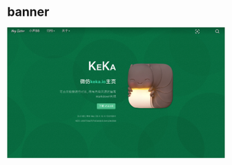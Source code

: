 # banner

![](https://raw.githubusercontent.com/qbeenslee/CDN/master/screenshot/2022/04-27/034430e20-20220427032935.png)


